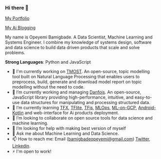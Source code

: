 ### Hi there 👋

[My Portfolio](https://opeyemibami.github.io/yhemmy/) 

[My Ai Blogging](https://ml-app-gallery.herokuapp.com/)

My name is Opeyemi Bamigbade. A  Data Scientist, Machine Learning and Systems Engineer. I combine my knowledge of systems design, software and data science to build data driven products that scale and solve problems. 

**Strong Languages**: Python and JavaScript

- 🔭 I'm currently working on [TMOST](https://github.com/opeyemibami/Topic-Modelling-Open-Source-Tool). An open-source, topic modelling tool built on Natural Language Processing that enables users to preprocess, build, generate and download model report on topic modelling without the need to code.
- 🌱 I’m currently working and managing [Danfojs](https://github.com/opensource9ja/danfojs). An open-source, JavaScript library providing high-performance, intuitive, and easy-to-use data structures for manipulating and processing structured data.
- 🌱 I’m currently learning [TFX](https://www.tensorflow.org/tfx), [TFlite](https://www.tensorflow.org/lite), [TFjs](https://www.tensorflow.org/js), [MLOps](https://cloud.google.com/solutions/machine-learning/mlops-continuous-delivery-and-automation-pipelines-in-machine-learning), [ML-on-GCP](https://www.coursera.org/programs/697b2a08-db87-4463-a112-e1ac8c46b181/browse?productId=GWIdT4bQEeiFWQrjbTVkyg&productType=s12n&query=Machine+Learning+with+TensorFlow+on+Google+Cloud+Platform&showMiniModal=true), [Android-Kotlin](https://kotlinlang.org/) and web-interface for Ai products deployment.
- 👯 I’m looking to collaborate on open source tools for data science and machine learning.
- 🤔 I’m looking for help with making best version of myself
- 💬 Ask me about Machine Learning and Data Science.
- 📫 How to reach me: Email (bamigbadeopeyemi@gmail.com) [Twitter](https://twitter.com/opeyemibami), [Linkedin](https://www.linkedin.com/in/bamigbade-opeyemi-49007a122/).
- ⚡ I'm open to work!
